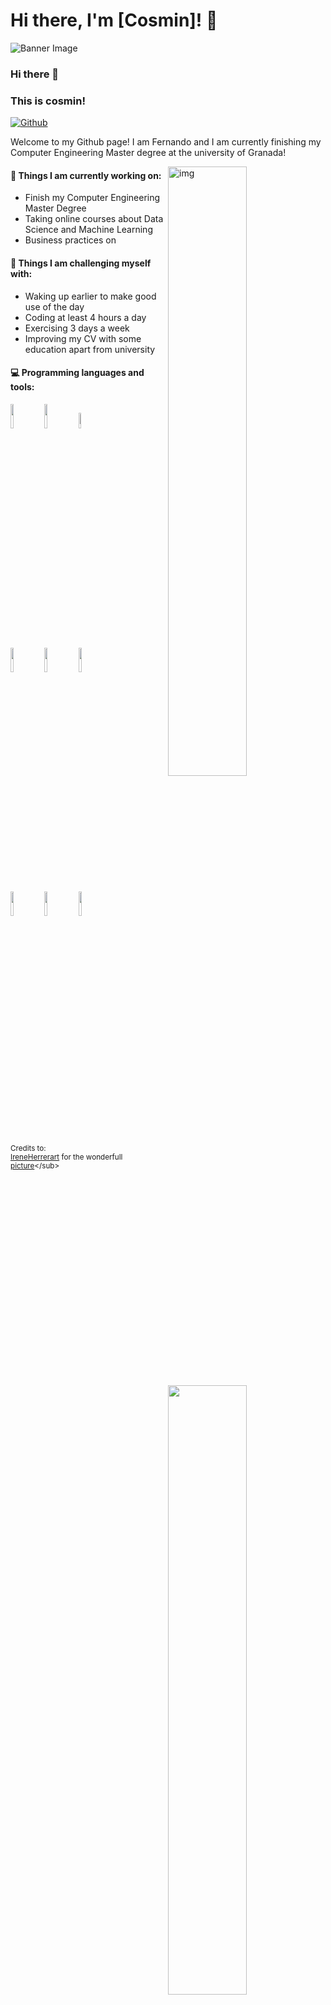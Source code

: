 # Hi there, I'm [Cosmin]! 👋

![Banner Image](https://media2.giphy.com/media/v1.Y2lkPTc5MGI3NjExdmxraDN6eDQ3MjM5MW55Y2szam9iajNpM3pycGthN3o5aDBzcWVqNiZlcD12MV9pbnRlcm5hbF9naWZfYnlfaWQmY3Q9Zw/du3J3cXyzhj75IOgvA/giphy.gif)


### Hi there 👋 
### This is cosmin!

[![Github](https://media2.giphy.com/media/v1.Y2lkPTc5MGI3NjExdmxraDN6eDQ3MjM5MW55Y2szam9iajNpM3pycGthN3o5aDBzcWVqNiZlcD12MV9pbnRlcm5hbF9naWZfYnlfaWQmY3Q9Zw/du3J3cXyzhj75IOgvA/giphy.gif)](https://github.com/Cosmin-fx)


Welcome to my Github page! I am Fernando and I am currently finishing my Computer Engineering Master degree at the university of Granada!  

<img align="right" alt="img" src="[https://github.com/FernandoRoldan93/FernandoRoldan93/blob/master/cover_image.jpg](https://media2.giphy.com/media/v1.Y2lkPTc5MGI3NjExdmxraDN6eDQ3MjM5MW55Y2szam9iajNpM3pycGthN3o5aDBzcWVqNiZlcD12MV9pbnRlcm5hbF9naWZfYnlfaWQmY3Q9Zw/du3J3cXyzhj75IOgvA/giphy.gif)" width="50%" height="auto" />


#### 🌱 Things I am currently working on: 
- Finish my Computer Engineering Master Degree  
- Taking online courses about Data Science and Machine Learning 
- Business practices on 

#### :muscle: Things I am challenging myself with:
- Waking up earlier to make good use of the day
- Coding at least 4 hours a day
- Exercising 3 days a week
- Improving my CV with some education apart from university

#### :computer: Programming languages and tools: 
<p>
	<img width="50%" align="right" src="https://github-readme-stats.vercel.app/api?username=FernandoRoldan93&show_icons=true&hide_border=true" />

<code><img width="10%" src="https://www.vectorlogo.zone/logos/java/java-ar21.svg"></code>
<code><img width="10%" src="https://www.vectorlogo.zone/logos/python/python-ar21.svg"></code>
<code><img width="8%" src="https://www.vectorlogo.zone/logos/r-project/r-project-icon.svg"></code>
<br />
<code><img width="10%" src="https://www.vectorlogo.zone/logos/pocoo_flask/pocoo_flask-ar21.svg"></code>
<code><img width="10%" src="https://www.vectorlogo.zone/logos/mysql/mysql-ar21.svg"></code>
<code><img width="10%" src="https://www.vectorlogo.zone/logos/mongodb/mongodb-ar21.svg"></code>
<br />
<code><img width="10%" src="https://www.vectorlogo.zone/logos/apache_spark/apache_spark-ar21.svg"></code>
<code><img width="10%" src="https://www.vectorlogo.zone/logos/apache_hadoop/apache_hadoop-ar21.svg"></code>
<code><img width="10%" src="https://www.vectorlogo.zone/logos/git-scm/git-scm-ar21.svg"></code>
</p>

<sub>Credits to: <br/>[IreneHerrerart](https://www.artstation.com/ireneherrera) for the wonderfull [picture]([https://github.com/FernandoRoldan93/FernandoRoldan93/blob/master/cover_image.jpg](https://media2.giphy.com/media/v1.Y2lkPTc5MGI3NjExdmxraDN6eDQ3MjM5MW55Y2szam9iajNpM3pycGthN3o5aDBzcWVqNiZlcD12MV9pbnRlcm5hbF9naWZfYnlfaWQmY3Q9Zw/du3J3cXyzhj75IOgvA/giphy.gif))</sub>
